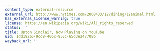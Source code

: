 ```yaml
---
content_type: external-resource
external_url: http://www.nytimes.com/2008/03/12/dining/12animal.html
has_external_license_warning: true
license: https://en.wikipedia.org/wiki/All_rights_reserved
status: ''
title: Upton Sinclair, Now Playing on YouTube
uid: 1dd19266-9cd8-406c-952c-65d3e247708b
wayback_url: ''
---
```

